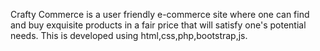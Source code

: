 Crafty Commerce is a user friendly e-commerce site where one can find and buy exquisite products in a fair price that will satisfy one's potential needs. This is developed using html,css,php,bootstrap,js.
